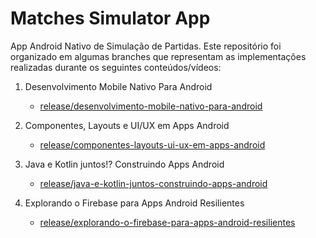 # Matches Simulator App

App Android Nativo de Simulação de Partidas. Este repositório foi organizado em algumas branches que representam as implementações realizadas durante os seguintes conteúdos/vídeos:

1. Desenvolvimento Mobile Nativo Para Android
   - [release/desenvolvimento-mobile-nativo-para-android](https://github.com/rodrigoalbues/matches-simulator-app/tree/release/desenvolvimento-mobile-nativo-para-android)

2. Componentes, Layouts e UI/UX em Apps Android
   - [release/componentes-layouts-ui-ux-em-apps-android](https://github.com/rodrigoalbues/matches-simulator-app/tree/release/componentes-layouts-ui-ux-em-apps-android)

3. Java e Kotlin juntos!? Construindo Apps Android
   - [release/java-e-kotlin-juntos-construindo-apps-android](https://github.com/rodrigoalbues/matches-simulator-app/tree/release/java-e-kotlin-juntos-construindo-apps-android)

4. Explorando o Firebase para Apps Android Resilientes
   - [release/explorando-o-firebase-para-apps-android-resilientes](https://github.com/rodrigoalbues/matches-simulator-app/tree/release/explorando-o-firebase-para-apps-android-resilientes)
